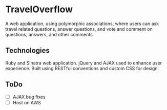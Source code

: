 # TravelOverflow

A web application, using polymorphic associations, where users can ask travel related questions, answer questions, and vote and comment on questions, answers, and other comments.

## Technologies

Ruby and Sinatra web application. jQuery and AJAX used to enhance user experience. Built using RESTful conventions and custom CSS for design.

## ToDo

- [ ] AJAX bug fixes 
- [ ] Host on AWS
